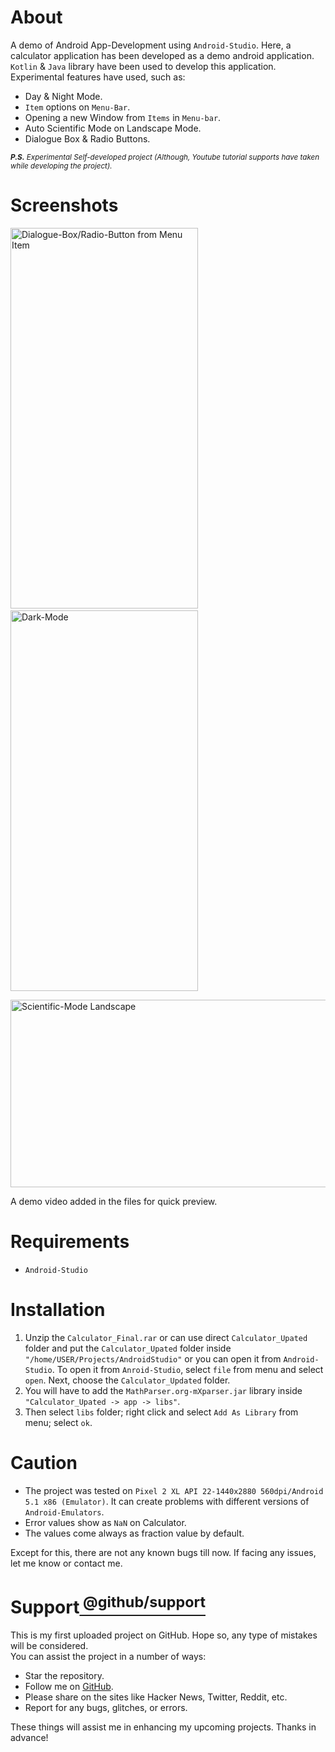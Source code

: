 # About
A demo of Android App-Development using `Android-Studio`. Here, a calculator application has been developed as a demo android application. `Kotlin` & `Java` library have been used to develop this application.
Experimental features have used, such as:
- Day & Night Mode.
- `Item` options on `Menu-Bar`.
- Opening a new Window from `Items` in `Menu-bar`.
- Auto Scientific Mode on Landscape Mode.
- Dialogue Box & Radio Buttons.

<sub> ****P.S.*** Experimental Self-developed project (Although, Youtube tutorial supports have taken while developing the project).*<sub/>
# Screenshots
<img
  src="https://user-images.githubusercontent.com/66734379/213888039-ae04e922-7440-4efa-88da-9a721295b330.png"
  alt="Dialogue-Box/Radio-Button from Menu Item"
  width="300" height="609"/>&emsp;
  <img
  src="https://user-images.githubusercontent.com/66734379/213888060-4070c3be-81d2-423b-a293-64f785c73048.png"
  alt="Dark-Mode"
  width="300" height="609"/><br />
  
  <img
  src="https://user-images.githubusercontent.com/66734379/213888685-b8b7ab33-b973-4664-b9db-1469f8d9e278.png"
  alt="Scientific-Mode Landscape"
  width="609" height="300"/><br />
  
  A demo video added in the files for quick preview.
# Requirements
- `Android-Studio`<br />
# Installation
1. Unzip the `Calculator_Final.rar` or can use direct `Calculator_Upated` folder and put the `Calculator_Upated` folder inside `"/home/USER/Projects/AndroidStudio"` or you can open it from `Android-Studio`. To open it from `Anroid-Studio`, select `file` from menu and select `open`. Next, choose the `Calculator_Updated` folder.
2. You will have to add the `MathParser.org-mXparser.jar` library inside `"Calculator_Upated -> app -> libs"`.
3. Then select `libs` folder; right click and select `Add As Library` from menu; select `ok`.
# Caution
- The project was tested on `Pixel 2 XL API 22-1440x2880 560dpi/Android 5.1 x86 (Emulator)`. It can create problems with different versions of `Android-Emulators`.<br />
- Error values show as `NaN` on Calculator.<br />
- The values come always as fraction value by default.<br />

Except for this, there are not any known bugs till now. If facing any issues, let me know or contact me.
# Support[<sup> @github/support <sup/>](https://support.github.com/)
This is my first uploaded project on GitHub. Hope so, any type of mistakes will be considered.<br />
You can assist the project in a number of ways:
- Star the repository.
- Follow me on [GitHub](https://github.com/HR-Fahim).
- Please share on the sites like Hacker News, Twitter, Reddit, etc.
- Report for any bugs, glitches, or errors. <br />

These things will assist me in enhancing my upcoming projects. Thanks in advance!
